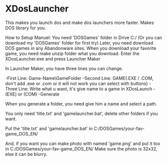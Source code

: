# XDosLauncher
This makes you launch dos and make dos launchers more faster. Makes DOS library for you.

How to Setup Manuel:
You need 'DOSGames' folder in Drive C:/ (Or you can download my 'DOSGames' folder for first try)
Later, you need download DOS games in any Abandonware sites.
When you download your favorite game, you need make unzip folder what you download.
Enter the XDosLauncher.exe and press Launcher Maker

In Launcher Maker, you have three lines you can change.

-First Line: Game-Name\GameFolder
-Second Line: GAME(.EXE / .COM, don't add .exe or .com or it will not work you can select with buttons)
-Three Line: Write what u want, it's give name to a game in XDosLaunch
-(EXE) or (COM)
-Generate

When you generate a folder, you need give him a name and select a path.

You only need 'title.txt' and 'gamelauncher.bat', delete other folders if you want.

Put the 'title.txt' and 'gamelauncher.bat' in C:/DOSGames/your-fav-game_DOS_EN/

And, if you want you can make photo with named 'game.png' and put it too in C:/DOSGames/your-fav-game_DOS_EN/
Make sure the photo is 32x32, else it can be blurry.
